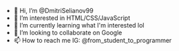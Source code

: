 - 👋 Hi, I’m @DmitriSelianov99
- 👀 I’m interested in HTML/CSS/JavaScript
- 🌱 I’m currently learning what I'm interested lol
- 💞️ I’m looking to collaborate on Google
- 📫 How to reach me IG: @from_student_to_programmer

<!---
DmitriSelianov99/DmitriSelianov99 is a ✨ special ✨ repository because its `README.md` (this file) appears on your GitHub profile.
You can click the Preview link to take a look at your changes.
--->
